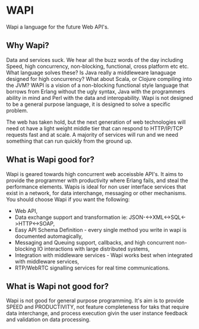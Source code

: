WAPI
====

Wapi a language for the future Web API's.

Why Wapi?
----

Data and services suck. We hear all the buzz words of the day including Speed, high concurrency, non-blocking, functional, cross platform etc etc. What language solves these? Is Java really a middleweare lanaguage designed for high concurrency? What about Scala, or Clojure compiling into the JVM? WAPI is a vision of a non-blocking functional style language that borrows from Erlang without the ugly syntax, Java with the programmers ability in mind and Perl with the data and interopability. Wapi is not designed to be a general purpose language, it is designed to solve a specific problem.


The web has taken hold, but the next generation of web technologies will need ot have a light weight middle tier that can respond to HTTP/IP/TCP requests fast and at scale. A majority of services will run and we need something that can run quickly from the ground up.

What is Wapi good for?
----

Wapi is geared towards high concurrent web acceissble API's. It aims to provide the programmer with productivity where Erlang fails, and steal the performance elements. Wapis is ideal for non user interface services that exist in a network, for data interchange, messaging or other mechanisms. You should choose Wapi if you want the following:

+ Web API,
+ Data exchange support and transformation ie: JSON-<->XML<->SQL<->HTTP<->SOAP,
+ Easy API Schema Definition - every single method you write in wapi is documented automagically,
+ Messaging and Queuing support, callbacks, and high concurrent non-blocking IO interactions with large distributed systems,
+ Integration with middleware services - Wapi works best when integrated with middleware services,
+ RTP/WebRTC signalling services for real time communications.

What is Wapi not good for?
----

Wapi is not good for general purpose programming. It's aim is to provide SPEED and PRODUCTIVITY, not feature completeness for taks that require data interchange, and process execution givin the user instance feedback and validation on data processing.

